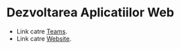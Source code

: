 # Dezvoltarea Aplicatiilor Web

* Link catre [Teams](https://teams.microsoft.com/l/team/19%3a0b65666abf16483dbbdfad42a4d4cd79%40thread.tacv2/conversations?groupId=4f94c14b-c6ec-45c4-bb32-fa4df8b75a88&tenantId=08a1a72f-fecd-4dae-8cec-471a2fb7c2f1).
* Link catre [Website](https://www.cezarabenegui.com/).
